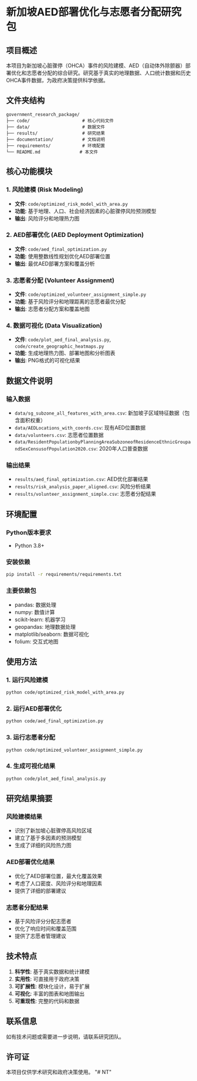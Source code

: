 # 新加坡AED部署优化与志愿者分配研究包

## 项目概述

本项目为新加坡心脏骤停（OHCA）事件的风险建模、AED（自动体外除颤器）部署优化和志愿者分配的综合研究。研究基于真实的地理数据、人口统计数据和历史OHCA事件数据，为政府决策提供科学依据。

## 文件夹结构

```
government_research_package/
├── code/                    # 核心代码文件
├── data/                    # 数据文件
├── results/                 # 研究结果
├── documentation/           # 文档说明
├── requirements/            # 环境配置
└── README.md               # 本文件
```

## 核心功能模块

### 1. 风险建模 (Risk Modeling)
- **文件**: `code/optimized_risk_model_with_area.py`
- **功能**: 基于地理、人口、社会经济因素的心脏骤停风险预测模型
- **输出**: 风险评分和地理热力图

### 2. AED部署优化 (AED Deployment Optimization)
- **文件**: `code/aed_final_optimization.py`
- **功能**: 使用整数线性规划优化AED部署位置
- **输出**: 最优AED部署方案和覆盖分析

### 3. 志愿者分配 (Volunteer Assignment)
- **文件**: `code/optimized_volunteer_assignment_simple.py`
- **功能**: 基于风险评分和地理距离的志愿者最优分配
- **输出**: 志愿者分配方案和覆盖地图

### 4. 数据可视化 (Data Visualization)
- **文件**: `code/plot_aed_final_analysis.py`, `code/create_geographic_heatmaps.py`
- **功能**: 生成地理热力图、部署地图和分析图表
- **输出**: PNG格式的可视化结果

## 数据文件说明

### 输入数据
- `data/sg_subzone_all_features_with_area.csv`: 新加坡子区域特征数据（包含面积权重）
- `data/AEDLocations_with_coords.csv`: 现有AED位置数据
- `data/volunteers.csv`: 志愿者位置数据
- `data/ResidentPopulationbyPlanningAreaSubzoneofResidenceEthnicGroupandSexCensusofPopulation2020.csv`: 2020年人口普查数据

### 输出结果
- `results/aed_final_optimization.csv`: AED优化部署结果
- `results/risk_analysis_paper_aligned.csv`: 风险分析结果
- `results/volunteer_assignment_simple.csv`: 志愿者分配结果

## 环境配置

### Python版本要求
- Python 3.8+

### 安装依赖
```bash
pip install -r requirements/requirements.txt
```

### 主要依赖包
- pandas: 数据处理
- numpy: 数值计算
- scikit-learn: 机器学习
- geopandas: 地理数据处理
- matplotlib/seaborn: 数据可视化
- folium: 交互式地图

## 使用方法

### 1. 运行风险建模
```bash
python code/optimized_risk_model_with_area.py
```

### 2. 运行AED部署优化
```bash
python code/aed_final_optimization.py
```

### 3. 运行志愿者分配
```bash
python code/optimized_volunteer_assignment_simple.py
```

### 4. 生成可视化结果
```bash
python code/plot_aed_final_analysis.py
```

## 研究结果摘要

### 风险建模结果
- 识别了新加坡心脏骤停高风险区域
- 建立了基于多因素的预测模型
- 生成了详细的风险热力图

### AED部署优化结果
- 优化了AED部署位置，最大化覆盖效果
- 考虑了人口密度、风险评分和地理因素
- 提供了详细的部署建议

### 志愿者分配结果
- 基于风险评分分配志愿者
- 优化了响应时间和覆盖范围
- 提供了志愿者管理建议

## 技术特点

1. **科学性**: 基于真实数据和统计建模
2. **实用性**: 可直接用于政府决策
3. **可扩展性**: 模块化设计，易于扩展
4. **可视化**: 丰富的图表和地图输出
5. **可重现性**: 完整的代码和数据

## 联系信息

如有技术问题或需要进一步说明，请联系研究团队。

## 许可证

本项目仅供学术研究和政府决策使用。 "# NT" 
